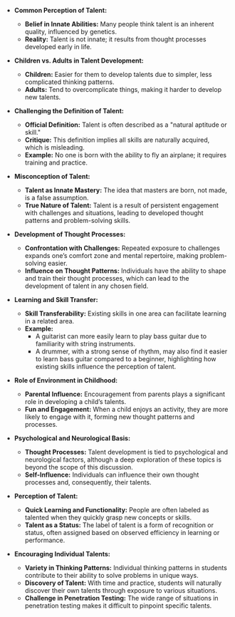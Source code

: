 - **Common Perception of Talent:**
    - **Belief in Innate Abilities:** Many people think talent is an inherent quality, influenced by genetics.
    - **Reality:** Talent is not innate; it results from thought processes developed early in life.


- **Children vs. Adults in Talent Development:**
    - **Children:** Easier for them to develop talents due to simpler, less complicated thinking patterns.
    - **Adults:** Tend to overcomplicate things, making it harder to develop new talents.


- **Challenging the Definition of Talent:**
    - **Official Definition:** Talent is often described as a "natural aptitude or skill."
    - **Critique:** This definition implies all skills are naturally acquired, which is misleading.
    - **Example:** No one is born with the ability to fly an airplane; it requires training and practice.


- **Misconception of Talent:**
    - **Talent as Innate Mastery:** The idea that masters are born, not made, is a false assumption.
    - **True Nature of Talent:** Talent is a result of persistent engagement with challenges and situations, leading to developed thought patterns and problem-solving skills.


- **Development of Thought Processes:**
    - **Confrontation with Challenges:** Repeated exposure to challenges expands one’s comfort zone and mental repertoire, making problem-solving easier.
    - **Influence on Thought Patterns:** Individuals have the ability to shape and train their thought processes, which can lead to the development of talent in any chosen field.


- **Learning and Skill Transfer:**
    - **Skill Transferability:** Existing skills in one area can facilitate learning in a related area.
    - **Example:**
        - A guitarist can more easily learn to play bass guitar due to familiarity with string instruments.
        - A drummer, with a strong sense of rhythm, may also find it easier to learn bass guitar compared to a beginner, highlighting how existing skills influence the perception of talent.


- **Role of Environment in Childhood:**
    - **Parental Influence:** Encouragement from parents plays a significant role in developing a child’s talents.
    - **Fun and Engagement:** When a child enjoys an activity, they are more likely to engage with it, forming new thought patterns and processes.


- **Psychological and Neurological Basis:**
    - **Thought Processes:** Talent development is tied to psychological and neurological factors, although a deep exploration of these topics is beyond the scope of this discussion.
    - **Self-Influence:** Individuals can influence their own thought processes and, consequently, their talents.


- **Perception of Talent:**
    - **Quick Learning and Functionality:** People are often labeled as talented when they quickly grasp new concepts or skills.
    - **Talent as a Status:** The label of talent is a form of recognition or status, often assigned based on observed efficiency in learning or performance.


- **Encouraging Individual Talents:**
    - **Variety in Thinking Patterns:** Individual thinking patterns in students contribute to their ability to solve problems in unique ways.
    - **Discovery of Talent:** With time and practice, students will naturally discover their own talents through exposure to various situations.
    - **Challenge in Penetration Testing:** The wide range of situations in penetration testing makes it difficult to pinpoint specific talents.